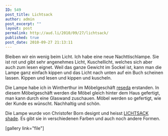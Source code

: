 ```yaml
---
ID: 549
post_title: Lichtsack
author: admin
post_excerpt: ""
layout: post
permalink: http://aud.li/2010/09/27/lichtsack/
published: true
post_date: 2010-09-27 21:13:11
---
```

Bleiben wir ein wenig beim Licht. Ich habe eine neue Nachttischlampe. Sie ist rot und gibt sehr angenehmes Licht, Kuschellicht, welches sich aber auch zum lesen eignet. Weil das ganze Gewicht im Sockel ist, kann man die Lampe ganz einfach kippen und das Licht nach unten auf ein Buch scheinen lassen. Kippen und lesen und kippen und kuscheln.

Die Lampe habe ich in Wintherthur im Möbelgeschäft <a href="http://resedahome.ch/reseda-home.do">reseda</a> erstanden. In diesem Möbelgeschäft werden die Möbel gleich hinter dem Haus gefertigt, man kann durch eine Glaswand zuschauen. Möbel werden so gefertigt, wie der Kunde es wünscht. Nachhaltig und schön.

Die Lampe wurde von Christofer Born designt und heisst <a href="http://www.bornproductideas.de/index.html">LICHTSACK shade</a>. Es gibt sie in verschiedenen Farben und auch noch andere Formen.

[gallery link="file"]